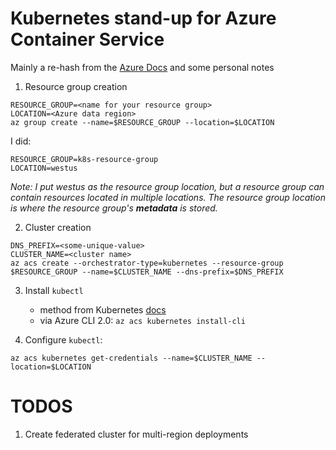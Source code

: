 # Kubernetes stand-up for Azure Container Service

Mainly a re-hash from the [Azure Docs](https://docs.microsoft.com/en-us/azure/container-service/container-service-kubernetes-walkthrough)
and some personal notes

1. Resource group creation
```
RESOURCE_GROUP=<name for your resource group>
LOCATION=<Azure data region>
az group create --name=$RESOURCE_GROUP --location=$LOCATION
```

I did:
```
RESOURCE_GROUP=k8s-resource-group
LOCATION=westus
```
*Note: I put westus as the resource group location, but a 
resource group can contain resources located in multiple locations. 
The resource group location is where the resource group's **metadata** is stored.*

2. Cluster creation
```
DNS_PREFIX=<some-unique-value>
CLUSTER_NAME=<cluster name>
az acs create --orchestrator-type=kubernetes --resource-group $RESOURCE_GROUP --name=$CLUSTER_NAME --dns-prefix=$DNS_PREFIX
```

3. Install `kubectl`
    - method from Kubernetes [docs](http://kubernetes.io/docs/user-guide/prereqs/)
    - via Azure CLI 2.0: `az acs kubernetes install-cli`

4. Configure `kubectl`:
```
az acs kubernetes get-credentials --name=$CLUSTER_NAME --location=$LOCATION
```

# TODOS
1. Create federated cluster for multi-region deployments